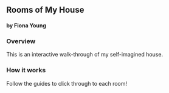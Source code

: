 ## Rooms of My House
#### by Fiona Young


### Overview
This is an interactive walk-through of my self-imagined house.


### How it works
Follow the guides to click through to each room!